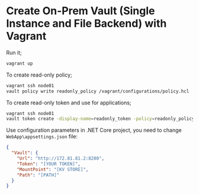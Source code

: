 # Create On-Prem Vault (Single Instance and File Backend) with Vagrant

Run it;

```bash
vagrant up
```

To create read-only policy;
```bash
vagrant ssh node01
vault policy write readonly_policy /vagrant/configurations/policy.hcl
```

To create read-only token and use for applications;
```bash
vagrant ssh node01
vault token create -display-name=readonly_token -policy=readonly_policy
```

Use configuration parameters in .NET Core project, you need to change `WebApp\appsettings.json` file:

```json
{
  "Vault": {
    "Url": "http://172.81.81.2:8200",
    "Token": "[YOUR TOKEN]",
    "MountPoint": "[KV STORE]",
    "Path": "[PATH]"
  }
}
```